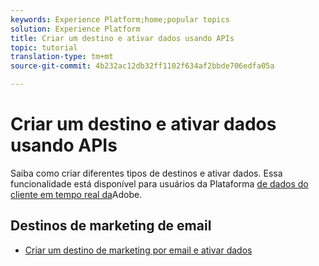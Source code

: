 ```yaml
---
keywords: Experience Platform;home;popular topics
solution: Experience Platform
title: Criar um destino e ativar dados usando APIs
topic: tutorial
translation-type: tm+mt
source-git-commit: 4b232ac12db32ff1102f634af2bbde706edfa05a

---
```



# Criar um destino e ativar dados usando APIs

Saiba como criar diferentes tipos de destinos e ativar dados. Essa funcionalidade está disponível para usuários da Plataforma [de dados do cliente em tempo real da](https://docs.adobe.com/content/help/en/experience-platform/rtcdp/overview.html)Adobe.

## Destinos de marketing de email

* [Criar um destino de marketing por email e ativar dados](email-marketing-api.md)